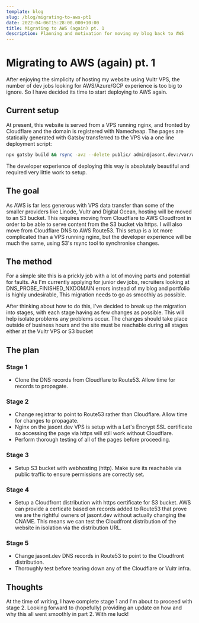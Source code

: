 ```yaml
---
template: blog
slug: /blog/migrating-to-aws-pt1 
date: 2022-04-06T15:28:00.000+10:00
title: Migrating to AWS (again) pt. 1
description: Planning and motivation for moving my blog back to AWS
---
```


# Migrating to AWS (again) pt. 1

After enjoying the simplicity of hosting my website 
using Vultr VPS, the number of dev jobs looking for AWS/Azure/GCP
experience is too big to ignore. So I have decided its time to start deploying to AWS
again.  
  
## Current setup
At present, this website is served from a VPS running nginx, and fronted by Cloudflare and 
the domain is registered with Namecheap. The pages are statically generated with Gatsby
transferred to the VPS via a one line deployment script:
```bash
npx gatsby build && rsync -avz --delete public/ admin@jasont.dev:/var/www/jasontdev/html

```
The developer experience of deploying this way is absolutely beautiful and required very 
little work to setup.

## The goal
As AWS is far less generous with VPS data transfer than some of the smaller providers like Linode,
Vultr and Digital Ocean, hosting will be moved to an S3 bucket. This requires moving 
from Cloudflare to AWS Cloudfront in order to be able to serve content from the S3 bucket
via https. I will also move from Cloudflare DNS to AWS Route53. This setup is a lot more 
complicated than a VPS running nginx, but the developer experience will be much the same,
using S3's rsync tool to synchronise changes.

## The method
For a simple site this is a prickly job with a lot of moving parts and potential for faults.
As I'm currently applying for junior dev jobs, recruiters looking at 
DNS_PROBE_FINISHED_NXDOMAIN errors instead of my blog and portfolio is highly undesirable, 
This migration needs to go as smoothly as possible.

After thinking about how to do this, I've decided to break up the migration into stages, with
each stage having as few changes as possible. This will help isolate problems any problems
occur. The changes should take place outside of business hours and the site must be
reachable during all stages either at the Vultr VPS or S3 bucket

## The plan
### Stage 1
- Clone the DNS records from Cloudflare to Route53. Allow time for records to propagate.
### Stage 2
- Change registrar to point to Route53 rather than Cloudflare. Allow time for changes to propagate.
- Nginx on the jasont.dev VPS is setup with a Let's Encrypt SSL certificate so accessing the page via https will still work without Cloudflare.
- Perform thorough testing of all of the pages before proceeding.
### Stage 3
- Setup S3 bucket with webhosting (http). Make sure its reachable via public traffic to ensure permissions are correctly set.
### Stage 4
- Setup a Cloudfront distribution with https certificate for S3 bucket. AWS can provide a certicate based on records added to Route53 that prove we are the rightful owners of jasont.dev without actually changing the CNAME. This means we can test the Cloudfront distribution of the website in isolation via the distribution URL.
### Stage 5
- Change jasont.dev DNS records in Route53 to point to the Cloudfront distribution.
- Thoroughly test before tearing down any of the Cloudflare or Vultr infra.

## Thoughts
At the time of writing, I have complete stage 1 and I'm about to proceed with stage 2. Looking
forward to (hopefully) providing an update on how and why this all went smoothly in part 2. 
With me luck!
